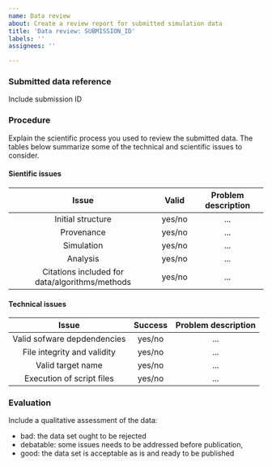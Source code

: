 ```yaml
---
name: Data review
about: Create a review report for submitted simulation data
title: 'Data review: SUBMISSION_ID'
labels: ''
assignees: ''

---
```


### Submitted data reference
Include submission ID

### Procedure
Explain the scientific process you used to review the submitted data. The tables below summarize some of the technical and scientific issues to consider.

#### Sientific issues

| Issue | Valid | Problem description |
| :---: | :---: | :---: |
| Initial structure | yes/no | ... |
| Provenance | yes/no | ... |
| Simulation | yes/no | ... |
| Analysis | yes/no | ... |
| Citations included for data/algorithms/methods | yes/no | ... |

#### Technical issues

| Issue | Success | Problem description |
| :---: | :---: | :---: |
| Valid sofware depdendencies | yes/no | ... |
| File integrity and validity | yes/no | ... |
| Valid target name | yes/no | ... |
| Execution of script files | yes/no | ... |

### Evaluation
Include a qualitative assessment of the data: 
   - bad: the data set ought to be rejected
   - debatable: some issues needs to be addressed before publication, 
   - good: the data set is acceptable as is and ready to be published
